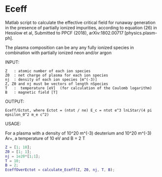 # Eceff
Matlab script to calculate the effective critical field for runaway generation in the presence of partially ionized impurities, according to equation (26) in Hesslow et al, Submitted to PPCF (2018), arXiv:1802.00717 [physics.plasm-ph]. 

The plasma composition can be any any fully ionized species in combination with partially ionized neon and/or argon

INPUT:

    Z   : atomic number of each ion species
    Z0  : net charge of plasma for each ion species
    nj  : density of each ion species [m^(-3)]
    Z, Z0 and nj must be vectors of length nSpecies
    T   :  temperature [eV]  (for calculation of the Coulomb logarithm)
    B   : magnetic field [T]

OUTPUT:
    
	Eceff/Ectot, where Ectot = (ntot / ne) E_c = ntot e^3 lnLStar/(4 pi epsilon_0^2 m_e c^2)
	
USAGE: 

For a plasma with a density of 10^20 m^(-3) deuterium and 10^20 m^(-3) Ar+, a temperature of 10 eV and B = 2 T
```matlab
Z = [1; 18];
Z0 = [1; 1];
nj = 1e20*[1;1];
T = 10;
B = 2;
EceffOverEctot = calculate_Eceff(Z, Z0, nj, T, B);
```
